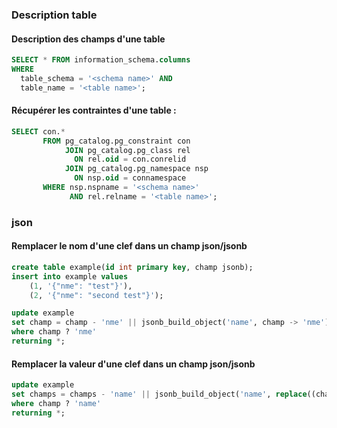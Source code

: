 ### Description table

#### Description des champs d'une table

```sql
SELECT * FROM information_schema.columns
WHERE
  table_schema = '<schema name>' AND
  table_name = '<table name>';
```

#### Récupérer les contraintes d'une table :

```sql
SELECT con.*
       FROM pg_catalog.pg_constraint con
            JOIN pg_catalog.pg_class rel
              ON rel.oid = con.conrelid
            JOIN pg_catalog.pg_namespace nsp
              ON nsp.oid = connamespace
       WHERE nsp.nspname = '<schema name>'
             AND rel.relname = '<table name>';
```

### json

#### Remplacer le nom d'une clef dans un champ json/jsonb

```sql
create table example(id int primary key, champ jsonb);
insert into example values
    (1, '{"nme": "test"}'),
    (2, '{"nme": "second test"}');

update example
set champ = champ - 'nme' || jsonb_build_object('name', champ -> 'nme')
where champ ? 'nme'
returning *;
```

#### Remplacer la valeur d'une clef dans un champ json/jsonb

```sql
update example
set champs = champs - 'name' || jsonb_build_object('name', replace((champs ->> 'name'),'<from>','<to>'))
where champ ? 'name'
returning *;
```
